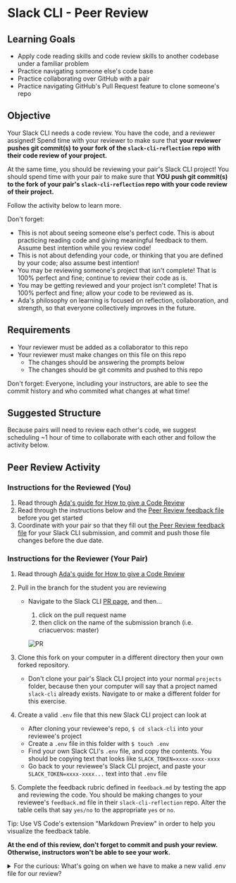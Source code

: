 # Slack CLI - Peer Review

## Learning Goals

- Apply code reading skills and code review skills to another codebase under a familiar problem
- Practice navigating someone else's code base
- Practice collaborating over GitHub with a pair
- Practice navigating GitHub's Pull Request feature to clone someone's repo

## Objective

Your Slack CLI needs a code review. You have the code, and a reviewer assigned! Spend time with your reviewer to make sure that **your reviewer pushes git commit(s) to your fork of the `slack-cli-reflection` repo with their code review of your project.**

At the same time, you should be reviewing your pair's Slack CLI project! You should spend time with your pair to make sure that **YOU push git commit(s) to the fork of your pair's `slack-cli-reflection` repo with your code review of their project.**

Follow the activity below to learn more.

Don't forget:

- This is not about seeing someone else's perfect code. This is about practicing reading code and giving meaningful feedback to them. Assume best intention while you review code!
- This is not about defending your code, or thinking that you are defined by your code; also assume best intention!
- You may be reviewing someone's project that isn't complete! That is 100% perfect and fine; continue to review their code as is.
- You may be getting reviewed and your project isn't complete! That is 100% perfect and fine; allow your code to be reviewed as is.
- Ada's philosophy on learning is focused on reflection, collaboration, and strength, so that everyone collectively improves in the future.

## Requirements

- Your reviewer must be added as a collaborator to this repo
- Your reviewer must make changes on this file on this repo
    - The changes should be answering the prompts below
    - The changes should be git commits and pushed to this repo

Don't forget: Everyone, including your instructors, are able to see the commit history and who commited what changes at what time!

## Suggested Structure

Because pairs will need to review each other's code, we suggest scheduling ~1 hour of time to collaborate with each other and follow the activity below.

## Peer Review Activity

### Instructions for the Reviewed (You)

1. Read through [Ada's guide for How to give a Code Review](https://github.com/Ada-Developers-Academy/textbook-curriculum/blob/master/03-leadership-and-inclusion/pair-feedback-and-code-reviews.md#how-to-give-a-code-review)
1. Read through the instructions below and the [Peer Review feedback file](feedback.md) before you get started
1. Coordinate with your pair so that they fill out [the Peer Review feedback file](feedback.md) for your Slack CLI submission, and commit and push those file changes before the due date.

### Instructions for the Reviewer (Your Pair)

1. Read through [Ada's guide for How to give a Code Review](https://github.com/Ada-Developers-Academy/textbook-curriculum/blob/master/03-leadership-and-inclusion/pair-feedback-and-code-reviews.md#how-to-give-a-code-review)
2. Pull in the branch for the student you are reviewing
    - Navigate to the Slack CLI [PR page](https://github.com/Ada-C13/slack-cli/pulls), and then...
        1. click on the pull request name
        2. then click on the name of the submission branch (i.e. criacuervos: master)
        
        ![PR](images/pr.png)

3. Clone this fork on your computer in a different directory then your own forked repository.
      - Don't clone your pair's Slack CLI project into your normal `projects` folder, because then your computer will say that a project named `slack-cli` already exists. Navigate to or make a different folder for this exercise.
4. Create a valid `.env` file that this new Slack CLI project can look at
      - After cloning your reviewee's repo, `$ cd slack-cli` into your reviewee's project
      - Create a `.env` file in this folder with `$ touch .env`
      - Find your own Slack CLI's `.env` file, and copy the contents. You should be copying text that looks like `SLACK_TOKEN=xxxx-xxxx-xxxx`
      - Go back to your reviewee's Slack CLI project, and paste your `SLACK_TOKEN=xxxx-xxxx...` text into that `.env` file
5. Complete the feedback rubric defined in `feedback.md` by testing the app and reviewing the code. You should be making changes to your reviewee's `feedback.md` file in their `slack-cli-reflection` repo. Alter the table cells that say `yes/no` to the appropriate `yes` or `no`.

Tip: Use VS Code's extension "Markdown Preview" in order to help you visualize the feedback table.

**At the end of this review, don't forget to commit and push your review. Otherwise, instructors won't be able to see your work.**


<details>
    <summary>
        For the curious: What's going on when we have to make a new valid .env file for our review?
    </summary>

Well, as you know, your Slack CLI projects are looking for the value `ENV[SLACK_TOKEN]`... and we didn't push our `.env` file to GitHub! Therefore, the reviewer is not pulling/cloning that `.env` file when they start reviewing it, so we need to provide valid credentials for them. However, there is no negative consequence to using your own token, even on your partner's project, since they're all accessing the same Slack API... just different workspaces. :)

In industry, the practice that we would do is share on a team a list of test credentials. We don't have those tools right now though!
</details>
